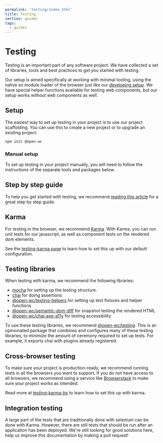 ```yaml
---
permalink: 'testing/index.html'
title: Testing
section: guides
tags:
  - guides
---
```


# Testing

[//]: # 'AUTO INSERT HEADER PREPUBLISH'

Testing is an important part of any software project. We have collected a set of libraries, tools and best practices to get you started with testing.

Our setup is aimed specifically at working with minimal tooling, using the native es module loader of the browser just like our [developing setup](https://open-wc.org/developing/). We have special helper functions available for testing web components, but our setup works without web components as well.

## Setup

The easiest way to set up testing in your project is to use our project scaffolding. You can use this to create a new project or to upgrade an existing project:

```bash
npm init @open-wc
```

### Manual setup

To set up testing in your project manually, you will need to follow the instructions of the separate tools and packages below.

## Step by step guide

To help you get started with testing, we recommend [reading this article](https://dev.to/open-wc/testing-workflow-for-web-components-g73) for a great step by step guide.

## Karma

For testing in the browser, we recommend [Karma](https://karma-runner.github.io/latest/index.html). With Karma, you can run unit tests for our javascript, as well as component tests on the rendered dom elements.

See the [testing-karma page](https://open-wc.org/testing/testing-karma.html) to learn how to set this up with our default configuration.

## Testing libraries

When testing with karma, we recommend the following libraries:

- [mocha](https://mochajs.org/) for setting up the testing structure.
- [chai](https://www.chaijs.com/) for doing assertions
- [@open-wc/testing-helpers](https://open-wc.org/testing/testing-helpers.html) for setting up test fixtures and helper functions
- [@open-wc/semantic-dom-diff](https://open-wc.org/testing/semantic-dom-diff.html) for snapshot testing the rendered HTML
- [@open-wc/chai-axe-a11y](https://open-wc.org/testing/testing-chai-a11y-axe.html) for testing accessibility

To use these testing libraries, we recommend [@open-wc/testing](https://open-wc.org/testing/testing.html). This is an opinionated package that combines and configures many of these testing libraries, to minimize the amount of ceremony required to set up tests. For example, it exports chai with plugins already registered.

## Cross-browser testing

To make sure your project is production-ready, we recommend running tests in all the browsers you want to support. If you do not have access to all browsers, we recommend using a service like [Browserstack](https://www.browserstack.com/) to make sure your project works as intended.

Read more at [testing-karma-bs](https://open-wc.org/testing/testing-karma-bs.html) to learn how to set this up with karma.

## Integration testing

A large part of the tests that are traditionally done with selenium can be done with Karma. However, there are still tests that should be run after an application has been deployed. We're still looking for good solutions here, help us improve this documentation by making a pull request!

